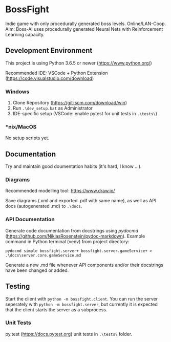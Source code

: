 # BossFight

Indie game with only procedurally generated boss levels. Online/LAN-Coop. Aim: Boss-AI uses procedurally generated Neural Nets with Reinforcement Learning capacity.

## Development Environment 

This project is using Python 3.6.5 or newer (https://www.python.org/)

Recommended IDE: VSCode + Python Extension (https://code.visualstudio.com/download)

### Windows

1. Clone Repository (https://git-scm.com/download/win)
1. Run `.\dev_setup.bat` as Administrator
1. IDE-specific setup (VSCode: enable pytest for unit tests in `.\tests\`)

### \*nix/MacOS

No setup scripts yet.

## Documentation

Try and maintain good doumentation habits (it's hard, I know ...).

### Diagrams

Recommended modelling tool: https://www.draw.io/

Save diagrams (.xml and exported .pdf with same name), as well as API docs (autogenerated .md) to `.\docs`.

### API Documentation

Generate code documentation from docstrings using *pydocmd* (https://github.com/NiklasRosenstein/pydoc-markdown). Example command in Python terminal (venv) from project directory:

`pydocmd simple bossfight.server+ bossfight.server.gameService+ > .\docs\server.core.gameService.md`

Generate a new .md file whenever API components and/or their docstrings have been changed or added.

## Testing

Start the client with `python -m bossfight.client`.
You can run the server seperately with `python -m bossfight.server`, but currently it is expected that the client starts the server as a subprocess.

### Unit Tests

py.test (https://docs.pytest.org) unit tests in `.\tests\` folder.
